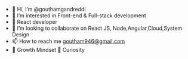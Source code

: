 - 👋 Hi, I’m @gouthamgandreddi
- 👀 I’m interested in Front-end & Full-stack development
- 🌱 React developer
- 💞️ I’m looking to collaborate on React JS, Node,Angular,Cloud,System Design 
- 📫 How to reach me goutham946@gmail.com
- 🌱 Growth Mindset  🧐 Curiosity 

<!---
gouthamgandreddi/gouthamgandreddi is a ✨ special ✨ repository because its `README.md` (this file) appears on your GitHub profile.
You can click the Preview link to take a look at your changes.
--->
